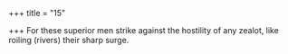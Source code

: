 +++
title = "15"

+++
For these superior men strike against the hostility of any zealot, like roiling (rivers) their sharp surge.  